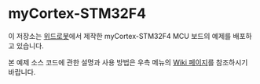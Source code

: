 myCortex-STM32F4
================

이 저장소는 [위드로봇](http://withrobot.com)에서 제작한 myCortex-STM32F4 MCU 보드의 예제를 배포하고 있습니다.

본 예제 소스 코드에 관한 설명과 사용 방법은 우측 메뉴의 [Wiki 페이지](https://github.com/withrobot/myCortex-STM32F4/wiki)를 참조하시기 바랍니다.
